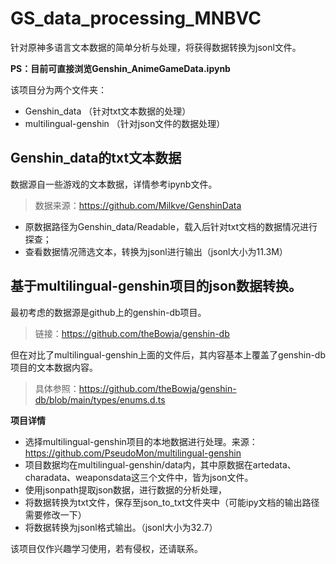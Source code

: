 # GS_data_processing_MNBVC
针对原神多语言文本数据的简单分析与处理，将获得数据转换为jsonl文件。

**PS：目前可直接浏览Genshin_AnimeGameData.ipynb**

该项目分为两个文件夹：
- Genshin_data （针对txt文本数据的处理）
- multilingual-genshin （针对json文件的数据处理）

## Genshin_data的txt文本数据
数据源自一些游戏的文本数据，详情参考ipynb文件。
> 数据来源：https://github.com/Milkve/GenshinData

- 原数据路径为Genshin_data/Readable，载入后针对txt文档的数据情况进行探查；
- 查看数据情况筛选文本，转换为jsonl进行输出（jsonl大小为11.3M）

## 基于multilingual-genshin项目的json数据转换。

最初考虑的数据源是github上的genshin-db项目。
> 链接：https://github.com/theBowja/genshin-db
 
但在对比了multilingual-genshin上面的文件后，其内容基本上覆盖了genshin-db项目的文本数据内容。
> 具体参照：https://github.com/theBowja/genshin-db/blob/main/types/enums.d.ts

**项目详情**
- 选择multilingual-genshin项目的本地数据进行处理。来源：https://github.com/PseudoMon/multilingual-genshin
- 项目数据均在multilingual-genshin/data内，其中原数据在artedata、charadata、weaponsdata这三个文件中，皆为json文件。
- 使用jsonpath提取json数据，进行数据的分析处理，
- 将数据转换为txt文件，保存至json_to_txt文件夹中（可能ipy文档的输出路径需要修改一下）
- 将数据转换为jsonl格式输出。（jsonl大小为32.7）

该项目仅作兴趣学习使用，若有侵权，还请联系。
